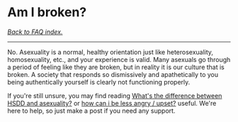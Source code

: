 # Am I broken?

[*Back to FAQ index.*](https://github.com/MissTeapot/LGBT-Wikis/blob/main/github_wiki/asexuality/faq.md)

---

No. Asexuality is a normal, healthy orientation just like heterosexuality, homosexuality, etc., and your experience is valid. Many asexuals go through a period of feeling like they are broken, but in reality it is our culture that is broken. A society that responds so dismissively and apathetically to you being authentically yourself is clearly not functioning properly.

If you're still unsure, you may find reading [What's the difference between HSDD and asexuality?](https://github.com/MissTeapot/LGBT-Wikis/blob/main/github_wiki/asexuality/faq#wiki_.2022_what.27s_the_difference_between_hsdd_and_asexuality.3f) or [how can i be less angry / upset?](w/asexuality/faq#wiki_.2022_how_can_i_be_less_angry_.2f_upset.3f.md) useful. We're here to help, so just make a post if you need any support.